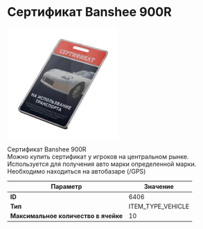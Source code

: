 # Сертификат Banshee 900R

![Item Image](../img/6406.webp?raw=true)

Сертификат Banshee 900R<br>Можно купить сертификат у игроков на центральном рынке.<br>Используется для получения авто марки определенной марки.<br>Необходимо находиться на автобазаре (/GPS)


| Параметр | Значение |
|----------|----------|
| **ID** | 6406 |
| **Тип** | ITEM_TYPE_VEHICLE |
| **Максимальное количество в ячейке** | 10 |

